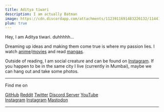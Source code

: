 ```yaml
---
title: Aditya tiwari
description: I am actually Batman
image: https://cdn.discordapp.com/attachments/1123911691483226132/1144160669323767878/Picsart_23-08-24_12-14-40-136.png
plum: true
---
```


Hey, I am Aditya tiwari. duhhhhh...

Dreaming up ideas and making them come true is where my passion lies. I watch [anime](https://aniwatch.to/home)/[movies](https://1moviestv.com/home) and read [mangas](https://mangareader.to/home).

Outside of reading, I am social creature and can be found on [Instagram](https://www.instagram.com/notstoicc). If you happen to be in the same city I live (currently in Mumbai), maybe we can hang out and take some photos.

<div flex-auto />

***

Find me on
<p flex="~ gap-3 wrap" class="mt--2!">
  <a href="https://github.com/notstoicc" target="_blank"><span op75 i-simple-icons-github /> GitHub</a>
  <a href="https://www.reddit.com/u/Cosmicmushashi?utm_source=share&utm_medium=android_app&utm_name=androidcss&utm_term=1&utm_content=1" target="_blank"><span op75 i-simple-icons-reddit/> Reddit</a>
  <a href="https://x.com/adityxtiwari?t=K8RDwLAodWsxfn4zbPhJMg&s=09" target="_blank"><span op75 i-simple-icons-twitter /> Twitter</a>
  <a href="https://discord.gg/mmuqxsNcQn" target="_blank"><span op75 i-simple-icons-discord /> Discord Server</a>
  <a href="https://www.youtube.com/@celebritysix" target="_blank"><span op75 i-simple-icons-youtube /> YouTube</a>
  <br>
  <a href="https://instagram.com/nietzsiche?igshid=MzNlNGNkZWQ4Mg==" target="_blank"><span op75 i-simple-icons-instagram /> Instagram</a>
  <a href="https://www.instagram.com/adityaheh" target="_blank"><span op75 i-simple-icons-instagram /> Instagram</a>
<a rel="me" href="https://mastodon.social/@Notstoicc" > <span op75 i-simple-icons-mastodon />  Mastodon</a>
</p>


---

<SponsorButtons />
